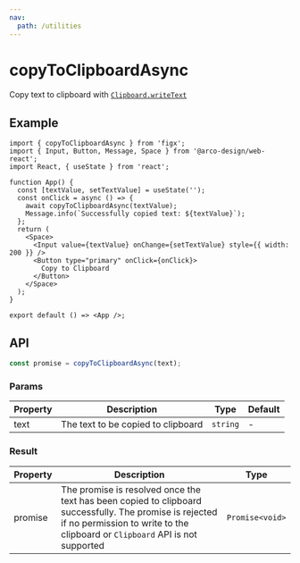 ```yaml
---
nav:
  path: /utilities
---
```


# copyToClipboardAsync

Copy text to clipboard with [`Clipboard.writeText`](https://developer.mozilla.org/en-US/docs/Web/API/Clipboard/writeText)

## Example

```tsx | preview
import { copyToClipboardAsync } from 'figx';
import { Input, Button, Message, Space } from '@arco-design/web-react';
import React, { useState } from 'react';

function App() {
  const [textValue, setTextValue] = useState('');
  const onClick = async () => {
    await copyToClipboardAsync(textValue);
    Message.info(`Successfully copied text: ${textValue}`);
  };
  return (
    <Space>
      <Input value={textValue} onChange={setTextValue} style={{ width: 200 }} />
      <Button type="primary" onClick={onClick}>
        Copy to Clipboard
      </Button>
    </Space>
  );
}

export default () => <App />;
```

## API

```ts
const promise = copyToClipboardAsync(text);
```

### Params

| Property | Description                        | Type     | Default |
| -------- | ---------------------------------- | -------- | ------- |
| text     | The text to be copied to clipboard | `string` | -       |

### Result

| Property | Description | Type |
| --- | --- | --- |
| promise | The promise is resolved once the text has been copied to clipboard successfully. The promise is rejected if no permission to write to the clipboard or `Clipboard` API is not supported | `Promise<void>` |
